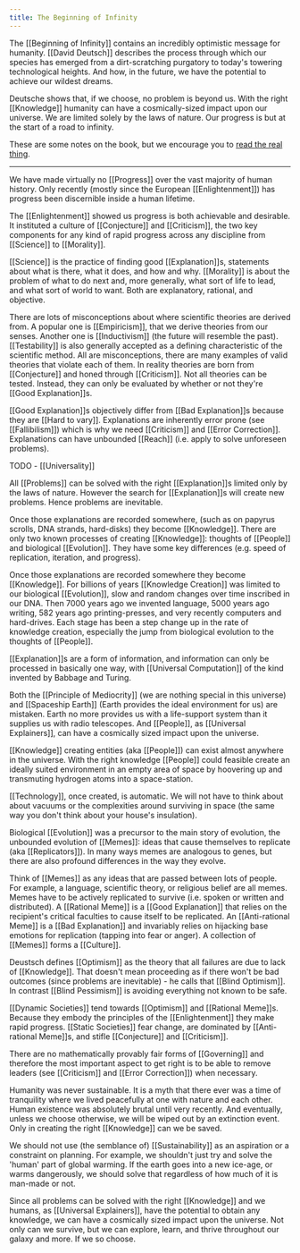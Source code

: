 ```yaml
---
title: The Beginning of Infinity
---
```


The [[Beginning of Infinity]] contains an incredibly optimistic message for humanity. [[David Deutsch]] describes the process through which our species has emerged from a dirt-scratching purgatory to today's towering technological heights. And how, in the future, we have the potential to achieve our wildest dreams. 

Deutsche shows that, if we choose, no problem is beyond us. With the right [[Knowledge]] humanity can have a cosmically-sized impact upon our universe. We are limited solely by the laws of nature. Our progress is but at the start of a road to infinity. 

These are some notes on the book, but we encourage you to [read the real thing](https://www.amazon.com/Beginning-Infinity-Explanations-Transform-World/dp/0143121359).

----

We have made virtually no [[Progress]] over the vast majority of human history. Only recently (mostly since the European [[Enlightenment]]) has progress been discernible inside a human lifetime.

The [[Enlightenment]] showed us progress is both achievable and desirable. It instituted a culture of [[Conjecture]] and [[Criticism]], the two key components for any kind of rapid progress across any discipline from [[Science]] to [[Morality]].

[[Science]] is the practice of finding good [[Explanation]]s, statements about what is there, what it does, and how and why. [[Morality]] is about the problem of what to do next and, more generally, what sort of life to lead, and what sort of world to want. Both are explanatory, rational, and objective.

There are lots of misconceptions about where scientific theories are derived from. A popular one is [[Empiricism]], that we derive theories from our senses. Another one is [[Inductivism]] (the future will resemble the past). [[Testability]] is also generally accepted as a defining characteristic of the scientific method. All are misconceptions, there are many examples of valid theories that violate each of them. In reality theories are born from [[Conjecture]] and honed through [[Criticism]]. Not all theories can be tested. Instead, they can only be evaluated by whether or not they're [[Good Explanation]]s.

[[Good Explanation]]s objectively differ from [[Bad Explanation]]s because they are [[Hard to vary]]. Explanations are inherently error prone (see [[Fallibilism]]) which is why we need [[Criticism]] and [[Error Correction]]. Explanations can have unbounded [[Reach]] (i.e. apply to solve unforeseen problems).

TODO - [[Universality]]

All [[Problems]] can be solved with the right [[Explanation]]s limited only by the laws of nature. However the search for [[Explanation]]s will create new problems. Hence problems are inevitable.

Once those explanations are recorded somewhere, (such as on papyrus scrolls, DNA strands, hard-disks) they become [[Knowledge]]. There are only two known processes of creating [[Knowledge]]: thoughts of [[People]] and biological [[Evolution]]. They have some key differences (e.g. speed of replication, iteration, and progress).

Once those explanations are recorded somewhere they become [[Knowledge]]. For billions of years [[Knowledge Creation]] was limited to our biological [[Evolution]], slow and random changes over time inscribed in our DNA. Then 7000 years ago we invented language, 5000 years ago writing, 582 years ago printing-presses, and very recently computers and hard-drives. Each stage has been a step change up in the rate of knowledge creation, especially the jump from biological evolution to the thoughts of [[People]]. 

[[Explanation]]s are a form of information, and information can only be processed in basically one way, with [[Universal Computation]] of the kind invented by Babbage and Turing.

Both the [[Principle of Mediocrity]] (we are nothing special in this universe) and [[Spaceship Earth]] (Earth provides the ideal environment for us) are mistaken. Earth no more provides us with a life-support system than it supplies us with radio telescopes. And [[People]], as [[Universal Explainers]], can have a cosmically sized impact upon the universe.

[[Knowledge]] creating entities (aka [[People]]) can exist almost anywhere in the universe. With the right knowledge [[People]] could feasible create an ideally suited environment in an empty area of space by hoovering up and transmuting hydrogen atoms into a space-station.

[[Technology]], once created, is automatic. We will not have to think about about vacuums or the complexities around surviving in space (the same way you don't think about your house's insulation).

Biological [[Evolution]] was a precursor to the main story of evolution, the unbounded evolution of [[Memes]]: ideas that cause themselves to replicate (aka [[Replicators]]). In many ways memes are analogous to genes, but there are also profound differences in the way they evolve. 

Think of [[Memes]] as any ideas that are passed between lots of people. For example, a language, scientific theory, or religious belief are all memes. Memes have to be actively replicated to survive (i.e. spoken or written and distributed). A [[Rational Meme]] is a [[Good Explanation]] that relies on the recipient's critical faculties to cause itself to be replicated. An [[Anti-rational Meme]] is a [[Bad Explanation]] and invariably relies on hijacking base emotions for replication (tapping into fear or anger). A collection of [[Memes]] forms a [[Culture]].

Deustsch defines [[Optimism]] as the theory that all failures are due to lack of [[Knowledge]]. That doesn't mean proceeding as if there won't be bad outcomes (since problems are inevitable) - he calls that [[Blind Optimism]]. In contrast [[Blind Pessimism]] is avoiding everything not known to be safe.

[[Dynamic Societies]] tend towards [[Optimism]] and [[Rational Meme]]s. Because they embody the principles of the [[Enlightenment]] they make rapid progress. [[Static Societies]] fear change, are dominated by [[Anti-rational Meme]]s, and stifle [[Conjecture]] and [[Criticism]].

There are no mathematically provably fair forms of [[Governing]] and therefore the most important aspect to get right is to be able to remove leaders (see [[Criticism]] and [[Error Correction]]) when necessary.

Humanity was never sustainable. It is a myth that there ever was a time of tranquility where we lived peacefully at one with nature and each other. Human existence was absolutely brutal until very recently. And eventually, unless we choose otherwise, we will be wiped out by an extinction event. Only in creating the right [[Knowledge]] can we be saved.

We should not use (the semblance of) [[Sustainability]] as an aspiration or a constraint on planning. For example, we shouldn't just try and solve the 'human' part of global warming. If the earth goes into a new ice-age, or warms dangerously, we should solve that regardless of how much of it is man-made or not.

Since all problems can be solved with the right [[Knowledge]] and we humans, as [[Universal Explainers]], have the potential to obtain any knowledge, we can have a cosmically sized impact upon the universe. Not only can we survive, but we can explore, learn, and thrive throughout our galaxy and more. If we so choose.
